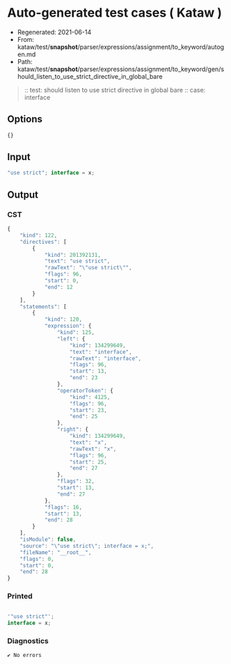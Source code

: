 # Auto-generated test cases ( Kataw )
- Regenerated: 2021-06-14
- From: kataw/test/__snapshot__/parser/expressions/assignment/to_keyword/autogen.md
- Path: kataw/test/__snapshot__/parser/expressions/assignment/to_keyword/gen/should_listen_to_use_strict_directive_in_global_bare
> :: test: should listen to use strict directive in global bare
> :: case: interface
## Options

`````js
{}
`````
## Input

`````js
"use strict"; interface = x;
`````
## Output

### CST

```javascript
{
    "kind": 122,
    "directives": [
        {
            "kind": 201392131,
            "text": "use strict",
            "rawText": "\"use strict\"",
            "flags": 96,
            "start": 0,
            "end": 12
        }
    ],
    "statements": [
        {
            "kind": 120,
            "expression": {
                "kind": 125,
                "left": {
                    "kind": 134299649,
                    "text": "interface",
                    "rawText": "interface",
                    "flags": 96,
                    "start": 13,
                    "end": 23
                },
                "operatorToken": {
                    "kind": 4125,
                    "flags": 96,
                    "start": 23,
                    "end": 25
                },
                "right": {
                    "kind": 134299649,
                    "text": "x",
                    "rawText": "x",
                    "flags": 96,
                    "start": 25,
                    "end": 27
                },
                "flags": 32,
                "start": 13,
                "end": 27
            },
            "flags": 16,
            "start": 13,
            "end": 28
        }
    ],
    "isModule": false,
    "source": "\"use strict\"; interface = x;",
    "fileName": "__root__",
    "flags": 0,
    "start": 0,
    "end": 28
}
```

### Printed

```javascript

'"use strict"';
interface = x;

```

### Diagnostics

```javascript
✔ No errors
```

